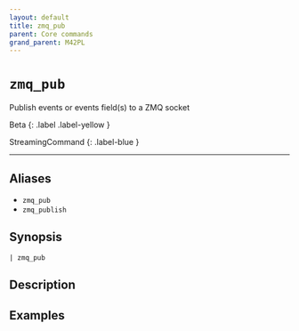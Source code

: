 ```yaml
---
layout: default
title: zmq_pub
parent: Core commands
grand_parent: M42PL
---
```


# `zmq_pub`

Publish events or events field(s) to a ZMQ socket

Beta
{: .label .label-yellow }

StreamingCommand
{: .label-blue }

---


## Aliases

* `zmq_pub`
* `zmq_publish`

## Synopsis

```shell
| zmq_pub 
```

## Description

## Examples

